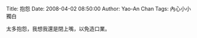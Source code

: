 Title: 抱怨
Date: 2008-04-02 08:50:00
Author: Yao-An Chan
Tags: 內心小小獨白


<div class='post'>
太多抱怨，我想我還是閉上嘴，以免造口業。</div>
